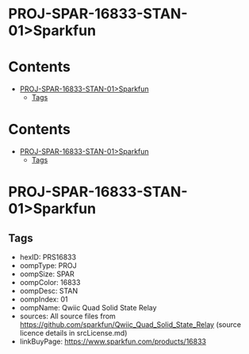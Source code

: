 
PROJ-SPAR-16833-STAN-01>Sparkfun
================================

Contents
========

* [PROJ-SPAR-16833-STAN-01>Sparkfun](#proj-spar-16833-stan-01sparkfun)
	* [Tags](#tags)

Contents
========

* [PROJ-SPAR-16833-STAN-01>Sparkfun](#proj-spar-16833-stan-01sparkfun)
	* [Tags](#tags)

# PROJ-SPAR-16833-STAN-01>Sparkfun

## Tags

- hexID: PRS16833
- oompType: PROJ
- oompSize: SPAR
- oompColor: 16833
- oompDesc: STAN
- oompIndex: 01
- oompName: Qwiic Quad Solid State Relay
- sources: All source files from https://github.com/sparkfun/Qwiic_Quad_Solid_State_Relay (source licence details in srcLicense.md)
- linkBuyPage: https://www.sparkfun.com/products/16833
